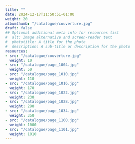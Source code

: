 ```yaml
---
title: ""
date: 2024-12-17T11:50:51+01:00
weight: 20
albumthumb: "/catalogue/couverture.jpg"
draft: false
## Optional additional meta info for resources list
#  alt: Image alternative and screen-reader text
#  phototitle: A title for the photo
#  description: A sub-title or description for the photo
resources:
- src: "/catalogue/couverture.jpg"
  weight: 10
- src: "/catalogue/page_1004.jpg"
  weight: 50
- src: "/catalogue/page_1010.jpg"
  weight: 110
- src: "/catalogue/page_1016.jpg"
  weight: 170
- src: "/catalogue/page_1022.jpg"
  weight: 230
- src: "/catalogue/page_1028.jpg"
  weight: 290
- src: "/catalogue/page_1034.jpg"
  weight: 350
- src: "/catalogue/page_1100.jpg"
  weight: 1000
- src: "/catalogue/page_1101.jpg"
  weight: 1010
---
```

